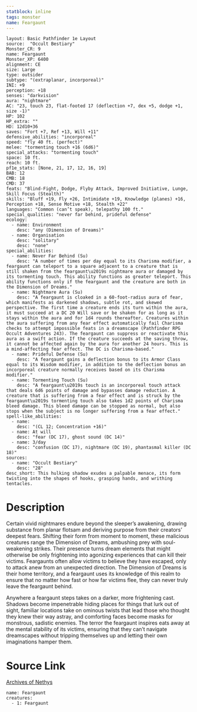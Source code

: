 ```yaml
---
statblock: inline
tags: monster
name: Feargaunt
---
```

```statblock
layout: Basic Pathfinder 1e Layout
source:  "Occult Bestiary"
Monster_CR: 9
name: Feargaunt
Monster_XP: 6400
alignment: CE
size: Large
type: outsider
subtype: "(extraplanar, incorporeal)"
INI: +9
perception: +18
senses: "darkvision"
aura: "nightmare"
AC: "23, touch 23, flat-footed 17 (deflection +7, dex +5, dodge +1, size -1)"
HP: 102
HP_extra: ""
HD: 12d10+36
saves: "Fort +7, Ref +13, Will +11"
defensive_abilities: "incorporeal"
speed: "fly 40 ft. (perfect)"
melee: "tormenting touch +16 (6d6)"
special_attacks: "tormenting touch"
space: 10 ft.
reach: 10 ft.
pf1e_stats: [None, 21, 17, 12, 16, 19]
BAB: 12
CMB: 18
CMD: 37
feats: "Blind-Fight, Dodge, Flyby Attack, Improved Initiative, Lunge, Skill Focus (Stealth)"
skills: "Bluff +19, Fly +26, Intimidate +19, Knowledge (planes) +16, Perception +18, Sense Motive +18, Stealth +22"
languages: "Common (can’t speak), telepathy 100 ft."
special_qualities: "never far behind, prideful defense"
ecology:
  - name: Environment
    desc: "any (Dimension of Dreams)"
  - name: Organisation
    desc: "solitary"
    desc: "none"
special_abilities:
  - name: Never Far Behind (Su)
    desc: "A number of times per day equal to its Charisma modifier, a feargaunt can teleport to a square adjacent to a creature that is still shaken from the feargaunt\u2019s nightmare aura or damaged by its tormenting touch. This ability functions as greater teleport. This ability functions only if the feargaunt and the creature are both in the Dimension of Dreams."
  - name: Nightmare Aura (Su)
    desc: "A feargaunt is cloaked in a 60-foot-radius aura of fear, which manifests as darkened shadows, subtle rot, and skewed perspective. The first time a creature ends its turn within the aura, it must succeed at a DC 20 Will save or be shaken for as long as it stays within the aura and for 1d4 rounds thereafter. Creatures within the aura suffering from any fear effect automatically fail Charisma checks to attempt impossible feats in a dreamscape (Pathfinder RPG Occult Adventures 243). The feargaunt can suppress or reactivate this aura as a swift action. If the creature succeeds at the saving throw, it cannot be affected again by the aura for another 24 hours. This is a mind-affecting fear effect. The DC is Charisma-based."
  - name: Prideful Defense (Su)
    desc: "A feargaunt gains a deflection bonus to its Armor Class equal to its Wisdom modifier, in addition to the deflection bonus an incorporeal creature normally receives based on its Charisma modifier."
  - name: Tormenting Touch (Su)
    desc: "A feargaunt\u2019s touch is an incorporeal touch attack that deals 6d6 points of damage and bypasses damage reduction. A creature that is suffering from a fear effect and is struck by the feargaunt\u2019s tormenting touch also takes 1d2 points of Charisma bleed damage. This bleed damage can be stopped as normal, but also stops when the subject is no longer suffering from a fear effect."
spell-like_abilities:
  - name:
    desc: "(CL 12; Concentration +16)"
  - name: At will
    desc: "fear (DC 17), ghost sound (DC 14)"
  - name: 3/day
    desc: "confusion (DC 17), nightmare (DC 19), phantasmal killer (DC 18)"
sources:
  - name: "Occult Bestiary"
    desc: "28"
desc_short: This hulking shadow exudes a palpable menace, its form twisting into the shapes of hooks, grasping hands, and writhing tentacles.
```
# Description
Certain vivid nightmares endure beyond the sleeper’s awakening, drawing substance from planar flotsam and deriving purpose from their creators’ deepest fears. Shifting their form from moment to moment, these malicious creatures range the Dimension of Dreams, ambushing prey with soul-weakening strikes. Their presence turns dream elements that might otherwise be only frightening into agonizing experiences that can kill their victims. Feargaunts often allow victims to believe they have escaped, only to attack anew from an unexpected direction. The Dimension of Dreams is their home territory, and a feargaunt uses its knowledge of this realm to ensure that no matter how fast or how far victims flee, they can never truly leave the feargaunt behind.

Anywhere a feargaunt steps takes on a darker, more frightening cast. Shadows become impenetrable hiding places for things that lurk out of sight, familiar locations take on ominous twists that lead those who thought they knew their way astray, and comforting faces become masks for monstrous, sadistic enemies. The terror the feargaunt inspires eats away at the mental stability of its victims, ensuring that they can’t navigate dreamscapes without tripping themselves up and letting their own imaginations hamper them.
# Source Link
[Archives of Nethys](https://aonprd.com/MonsterDisplay.aspx?ItemName=Feargaunt)
```encounter-table
name: Feargaunt
creatures:
  - 1: Feargaunt
```
